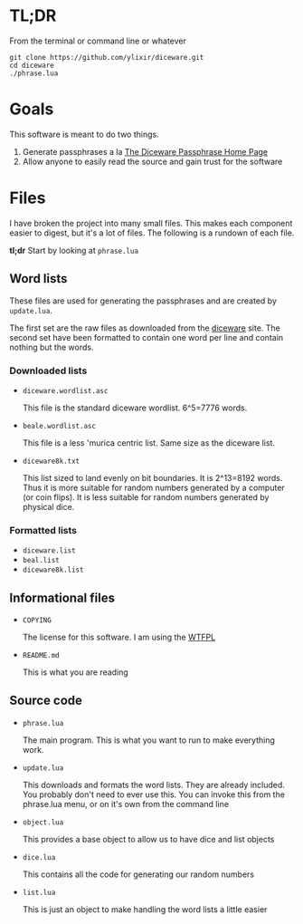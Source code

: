 # TL;DR
From the terminal or command line or whatever
```
git clone https://github.com/ylixir/diceware.git
cd diceware
./phrase.lua
```
# Goals
This software is meant to do two things.

1. Generate passphrases a la
[The Diceware Passphrase Home Page](http://world.std.com/~reinhold/diceware.html)
2. Allow anyone to easily read the source and gain trust for the software

# Files
I have broken the project into many small files.
This makes each component easier to digest, but it's a lot of files.
The following is a rundown of each file.

**tl;dr** Start by looking at `phrase.lua`
  
## Word lists
These files are used for generating the passphrases and are created by `update.lua`.

The first set are the raw files as downloaded from the [diceware](http://world.std.com/~reinhold/diceware.html) site.
The second set have been formatted to contain one word per line and contain nothing but the words.
  
### Downloaded lists
* `diceware.wordlist.asc`

  This file is the standard diceware wordlist. 6^5=7776 words.

* `beale.wordlist.asc`

  This file is a less 'murica centric list. Same size as the diceware list.
  
* `diceware8k.txt`

  This list sized to land evenly on bit boundaries. It is 2^13=8192 words.
  Thus it is more suitable for random numbers generated by a computer (or coin flips).
  It is less suitable for random numbers generated by physical dice.
  
### Formatted lists
* `diceware.list`
* `beal.list`
* `diceware8k.list`

## Informational files
* `COPYING`

  The license for this software. I am using the [WTFPL](http://www.wtfpl.net)
  
* `README.md`

  This is what you are reading

## Source code
* `phrase.lua`

  The main program. This is what you want to run to make everything work.
  
* `update.lua`

  This downloads and formats the word lists.
  They are already included. You probably don't need to ever use this.
  You can invoke this from the phrase.lua menu, or on it's own from the command line
  
* `object.lua`

  This provides a base object to allow us to have dice and list objects
  
* `dice.lua`
  
  This contains all the code for generating our random numbers
  
* `list.lua`
  
  This is just an object to make handling the word lists a little easier
